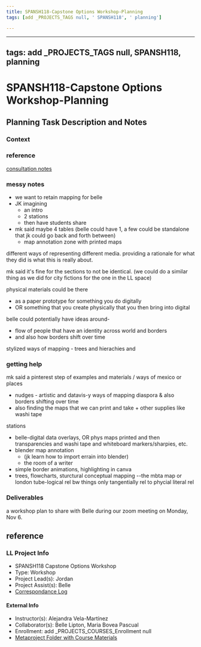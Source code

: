 ```yaml
---
title: SPANSH118-Capstone Options Workshop-Planning
tags: [add _PROJECTS_TAGS null, ' SPANSH118', ' planning']

---
```


---
tags: add _PROJECTS_TAGS null, SPANSH118, planning
---

# SPANSH118-Capstone Options Workshop-Planning

## Planning Task Description and Notes

### Context
### reference
[consultation notes](https://docs.google.com/document/d/1LXL8r7jGaERf0BEQS46DznFNz1_T4bM6zW4hYltwnhA/edit#heading=h.65xc2jrpec1n)

### messy notes
* we want to retain mapping for belle
* JK imagining 
    * an intro
    * 2 stations
    * then have students share
* mk said maybe 4 tables (belle could have 1, a few could be standalone that jk could go back and forth between)
    * map annotation zone with printed maps

different ways of representing different media. providing a rationale for what they did is what this is really about.

mk said it's fine for the sections to not be identical. (we could do a similar thing as we did for city fictions for the one in the LL space)


physical materials could be there 
* as a paper prototype for something you do digitally 
* OR something that you create physically that you then bring into digital


belle could potentially have ideas around-
* flow of people that have an identity across world and borders
* and also how borders shift over time

stylized ways of mapping - trees and hierachies and

### getting help
mk said a pinterest step of examples and materials / ways of mexico or places 
* nudges - artistic and datavis-y ways of mapping diaspora & also borders shifting over time
* also finding the maps that we can print and take + other supplies like washi tape

stations
* belle-digital data overlays, OR phys maps printed and then transparencies and washi tape and whiteboard markers/sharpies, etc.
* blender map annotation
    *  (jk learn how to import errain into blender)
    *  the room of a writer
*  simple border animations, highlighting in canva
*  trees, flowcharts, sturctural conceptual mapping --the mbta map or london tube-logical rel bw things only tangentially rel to phycial literal rel


### Deliverables
a workshop plan to share with Belle during our zoom meeting on Monday, Nov 6.


## reference
### LL Project Info
* SPANSH118 Capstone Options Workshop
* Type: Workshop
* Project Lead(s): Jordan
* Project Assist(s): Belle
* [Correspondance Log](https://docs.google.com/document/d/1fX7VanKFK8SqNhN8O0pohagIEg_Yy2s9pO0NNl2sL7A/edit#heading=h.7f1co9vsi54)


#### External Info
* Instructor(s): Alejandra Vela-Martínez
* Collaborator(s): Belle Lipton, Maria Bovea Pascual
* Enrollment: add _PROJECTS_COURSES_Enrollment null
* [Metaproject Folder with Course Materials](https://drive.google.com/drive/folders/1WLOt7dEJBN152ZmXBiCjuCPL9ULyQjuD)